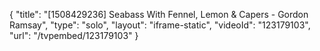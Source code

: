 {
    "title": "[1508429236] Seabass With Fennel, Lemon & Capers - Gordon Ramsay",
    "type": "solo",
    "layout": "iframe-static",
    "videoId": "123179103",
    "url": "\/tvpembed\/123179103"
}